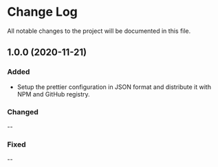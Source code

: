 # Change Log

All notable changes to the project will be documented in this file.

## 1.0.0 (2020-11-21)

### Added

- Setup the prettier configuration in JSON format and distribute it with NPM and GitHub registry.

### Changed

--

### Fixed

--
